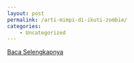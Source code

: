 ```yaml
---
layout: post
permalink: /arti-mimpi-di-ikuti-zombie/
categories:
    - Uncategorized
---
```


[Baca Selengkapnya](/01)